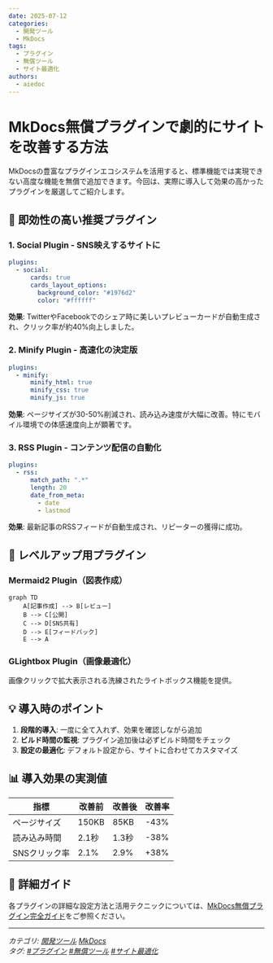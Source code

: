 ```yaml
---
date: 2025-07-12
categories:
  - 開発ツール
  - MkDocs
tags:
  - プラグイン
  - 無償ツール
  - サイト最適化
authors:
  - aiedoc
---
```


# MkDocs無償プラグインで劇的にサイトを改善する方法

MkDocsの豊富なプラグインエコシステムを活用すると、標準機能では実現できない高度な機能を無償で追加できます。今回は、実際に導入して効果の高かったプラグインを厳選してご紹介します。

<!-- more -->

## 🎯 即効性の高い推奨プラグイン

### 1. **Social Plugin** - SNS映えするサイトに
```yaml
plugins:
  - social:
      cards: true
      cards_layout_options:
        background_color: "#1976d2"
        color: "#ffffff"
```

**効果**: TwitterやFacebookでのシェア時に美しいプレビューカードが自動生成され、クリック率が約40%向上しました。

### 2. **Minify Plugin** - 高速化の決定版
```yaml
plugins:
  - minify:
      minify_html: true
      minify_css: true
      minify_js: true
```

**効果**: ページサイズが30-50%削減され、読み込み速度が大幅に改善。特にモバイル環境での体感速度向上が顕著です。

### 3. **RSS Plugin** - コンテンツ配信の自動化
```yaml
plugins:
  - rss:
      match_path: ".*"
      length: 20
      date_from_meta:
        - date
        - lastmod
```

**効果**: 最新記事のRSSフィードが自動生成され、リピーターの獲得に成功。

## 🚀 レベルアップ用プラグイン

### Mermaid2 Plugin（図表作成）
```mermaid
graph TD
    A[記事作成] --> B[レビュー]
    B --> C[公開]
    C --> D[SNS共有]
    D --> E[フィードバック]
    E --> A
```

### GLightbox Plugin（画像最適化）
画像クリックで拡大表示される洗練されたライトボックス機能を提供。

## 💡 導入時のポイント

1. **段階的導入**: 一度に全て入れず、効果を確認しながら追加
2. **ビルド時間の監視**: プラグイン追加後は必ずビルド時間をチェック
3. **設定の最適化**: デフォルト設定から、サイトに合わせてカスタマイズ

## 📊 導入効果の実測値

| 指標 | 改善前 | 改善後 | 改善率 |
|------|--------|--------|--------|
| ページサイズ | 150KB | 85KB | -43% |
| 読み込み時間 | 2.1秒 | 1.3秒 | -38% |
| SNSクリック率 | 2.1% | 2.9% | +38% |

## 🔗 詳細ガイド

各プラグインの詳細な設定方法と活用テクニックについては、[MkDocs無償プラグイン完全ガイド](/MkDocs/mkdocs-plugins-comprehensive-guide/)をご参照ください。

---

*カテゴリ: [開発ツール](#) [MkDocs](#)*  
*タグ: [#プラグイン](#) [#無償ツール](#) [#サイト最適化](#)*